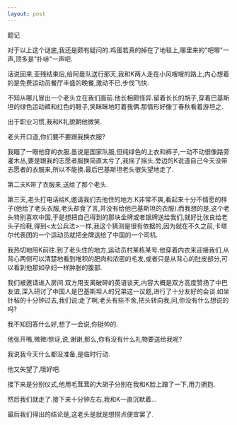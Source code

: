 ```yaml
---
layout: post
---
```


题记

对于以上这个谜底,我还是颇有疑问的.鸡蛋若真的掉在了地毯上,哪里来的"吧唧"一声,顶多是"扑哧"一声吧.

话说回来,亚残结束后,给阿曼队送行那天,我和K两人走在小风嗖嗖的路上,内心想着的是免费运动员餐厅丰盛的晚餐,激动不已,步伐飞快.

不知从哪儿冒出一个老头立在我们面前.他长相颇怪异.留着长长的胡子,穿着巴基斯坦的绿色运动裤和红色的鞋子,笑眯眯地盯着我俩.那情形好像丁春秋看着游坦之.

出于职业习惯,我和K礼貌朝他微笑.

老头开口道,你们要不要跟我换衣服?

我瞄了一眼他穿的衣服.虽说是国家队服,但纯绿色的上衣和裤子,一动不动很像路旁灌木丛,要是跟我的志愿者服换简直太亏了,我摇了摇头.旁边的K说道自己今天没带志愿者的衣服来,所以不能换.最后巴基斯坦老头很失望地走了.

第二天K带了衣服来,送给了那个老头.

第三天,老头打电话给K,邀请我们去他住的地方.K非常不爽,看起来十分不情愿的样子(他给了老头衣服,老头却食了言,并没有给他巴基斯坦的衣服).而我想的是,这个老头特别喜欢中国,于是想把自己得到的那块金牌或者银牌送给我们,就好比张良给老头子捡鞋,得到<太公兵法>一样,我这个猜测是很有依据的,因为就在不久之前,卡塔尔代表团的一个运动员就把金牌送给了中国的一个司机.

我热切地陪K前往.到了老头住的地方,运动员村某栋某号.他穿着内衣来迎接我们,从背心两侧可以清楚地看到堆积的肥肉和浓密的毛发,或者只是从背心的肚皮部分,可以看到他那如孕妇一样肿胀的腹部.

我们被邀请进入房间.双方用支离破碎的英语谈天,内容大概是双方高度赞扬了中巴友谊,深入研讨了中国人是巴基斯坦人的兄弟这一议题,进行了十分友好的会谈.如坐针毡的十分钟过去,我们说:走了啊,老头有些不舍,把头转向我,问,你没有什么想说的吗?

我不知回答什么好,想了一会说,你挺帅的.

他张开嘴,微微i惊讶,说,谢谢,那么,你有没有什么礼物要送给我呢?

我说我今天什么都没准备,是临时行动.

他又失望了,哦好吧.

接下来是分别仪式,他用毛茸茸的大胡子分别在我和K脸上蹭了一下,用力拥抱.

然后我们就走了.接下来十分钟左右,我和K一直沉默着...

最后我们得出的结论是,这老头是就是想捞点便宜罢了.
